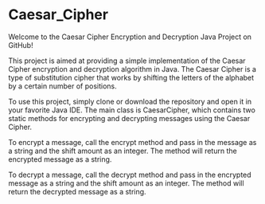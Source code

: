 # Caesar_Cipher
Welcome to the Caesar Cipher Encryption and Decryption Java Project on GitHub!

This project is aimed at providing a simple implementation of the Caesar Cipher encryption and decryption algorithm in Java. The Caesar Cipher is a type of substitution cipher that works by shifting the letters of the alphabet by a certain number of positions.

To use this project, simply clone or download the repository and open it in your favorite Java IDE. The main class is CaesarCipher, which contains two static methods for encrypting and decrypting messages using the Caesar Cipher.

To encrypt a message, call the encrypt method and pass in the message as a string and the shift amount as an integer. The method will return the encrypted message as a string.

To decrypt a message, call the decrypt method and pass in the encrypted message as a string and the shift amount as an integer. The method will return the decrypted message as a string.
